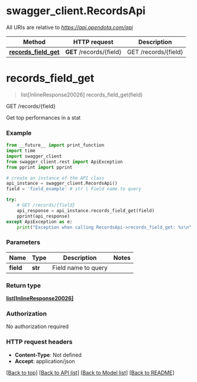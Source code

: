 # swagger_client.RecordsApi

All URIs are relative to *https://api.opendota.com/api*

Method | HTTP request | Description
------------- | ------------- | -------------
[**records_field_get**](RecordsApi.md#records_field_get) | **GET** /records/{field} | GET /records/{field}


# **records_field_get**
> list[InlineResponse20026] records_field_get(field)

GET /records/{field}

Get top performances in a stat

### Example 
```python
from __future__ import print_function
import time
import swagger_client
from swagger_client.rest import ApiException
from pprint import pprint

# create an instance of the API class
api_instance = swagger_client.RecordsApi()
field = 'field_example' # str | Field name to query

try: 
    # GET /records/{field}
    api_response = api_instance.records_field_get(field)
    pprint(api_response)
except ApiException as e:
    print("Exception when calling RecordsApi->records_field_get: %s\n" % e)
```

### Parameters

Name | Type | Description  | Notes
------------- | ------------- | ------------- | -------------
 **field** | **str**| Field name to query | 

### Return type

[**list[InlineResponse20026]**](InlineResponse20026.md)

### Authorization

No authorization required

### HTTP request headers

 - **Content-Type**: Not defined
 - **Accept**: application/json

[[Back to top]](#) [[Back to API list]](../README.md#documentation-for-api-endpoints) [[Back to Model list]](../README.md#documentation-for-models) [[Back to README]](../README.md)

